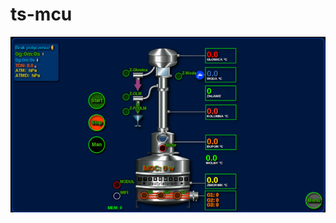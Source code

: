 # ts-mcu



<div align="center">
<img src="https://github.com/Ciapas-Linux/assets/blob/main/Web/ts-mcu_1.png?raw=true"/>
</div>
